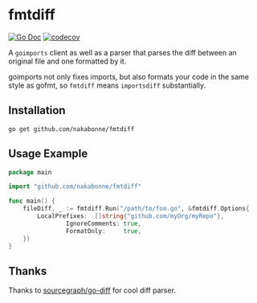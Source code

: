 # fmtdiff

[![Go Doc](https://img.shields.io/badge/godoc-reference-blue.svg?style=flat-square)](http://godoc.org/github.com/nakabonne/fmtdiff)
[![codecov](https://codecov.io/gh/nakabonne/fmtdiff/branch/master/graph/badge.svg)](https://codecov.io/gh/nakabonne/fmtdiff)

A `goimports` client as well as a parser that parses the diff between an original file and one formatted by it.  

goimports not only fixes imports, but also formats your code in the same style as gofmt, so `fmtdiff` means `importsdiff` substantially.

## Installation

```
go get github.com/nakabonne/fmtdiff
```

## Usage Example

```go
package main	

import "github.com/nakabonne/fmtdiff"

func main() {	
	fileDiff, _ := fmtdiff.Run("/path/to/foo.go", &fmtdiff.Options{
		LocalPrefixes:  []string{"github.com/myOrg/myRepo"},
                IgnoreComments: true,
                FormatOnly:     true,
	})	
}
```

## Thanks

Thanks to [sourcegraph/go-diff](https://github.com/sourcegraph/go-diff) for cool diff parser.
